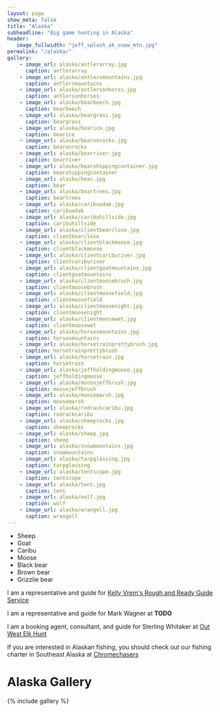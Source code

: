 ```yaml
---
layout: page
show_meta: false
title: "Alaska"
subheadline: "Big game hunting in Alaska"
header:
   image_fullwidth: "jeff_splash_ak_snow_mtn.jpg"
permalink: "/alaska/"
gallery:
    - image_url: alaska/antlerarray.jpg
      caption: antlerarray
    - image_url: alaska/antlersmountains.jpg
      caption: antlersmountains
    - image_url: alaska/antlersonhores.jpg
      caption: antlersonhorses
    - image_url: alaska/bearbeech.jpg
      caption: bearbeech
    - image_url: alaska/beargrass.jpg
      caption: beargrass
    - image_url: alaska/bearice.jpg
      caption: bearice
    - image_url: alaska/bearonrocks.jpg
      caption: bearonrocks
    - image_url: alaska/bearriver.jpg
      caption: bearriver
    - image_url: alaska/bearshippingcontainer.jpg
      caption: bearshippingcontainer
    - image_url: alaska/bear.jpg
      caption: bear
    - image_url: alaska/beartrees.jpg
      caption: beartrees
    - image_url: alaska/caribuadak.jpg
      caption: caribuadak
    - image_url: alaska/caribuhillside.jpg
      caption: caribuhillside
    - image_url: alaska/clientbearclose.jpg
      caption: clientbearclose
    - image_url: alaska/clientblackmoose.jpg
      caption: clientblackmoose
    - image_url: alaska/clientcariburiver.jpg
      caption: clientcariburiver
    - image_url: alaska/clientgoatmountains.jpg
      caption: clientgoatmountains
    - image_url: alaska/clientmoosebrush.jpg
      caption: clientmoosebrush
    - image_url: alaska/clientmoosefield.jpg
      caption: clientmoosefield
    - image_url: alaska/clientmoosenight.jpg
      caption: clientmoosenight
    - image_url: alaska/clientmoosewet.jpg
      caption: clientmoosewet
    - image_url: alaska/horsesmountains.jpg
      caption: horsesmountains
    - image_url: alaska/horsetrainprettybrush.jpg
      caption: horsetrainprettybrush
    - image_url: alaska/horsetrain.jpg
      caption: horsetrain
    - image_url: alaska/jeffholdingmoose.jpg
      caption: jeffholdingmoose
    - image_url: alaska/moosejeffbrush.jpg
      caption: moosejeffbrush
    - image_url: alaska/moosemarsh.jpg
      caption: moosemarsh
    - image_url: alaska/redrackcaribu.jpg
      caption: redrackcaribu
    - image_url: alaska/sheeprocks.jpg
      caption: sheeprocks
    - image_url: alaska/sheep.jpg
      caption: sheep
    - image_url: alaska/snowmountains.jpg
      caption: snowmountains
    - image_url: alaska/tarpglassing.jpg
      caption: tarpglassing
    - image_url: alaska/tentscope.jpg
      caption: tentscope
    - image_url: alaska/tent.jpg
      caption: tent
    - image_url: alaska/wolf.jpg
      caption: wolf
    - image_url: alaska/wrangell.jpg
      caption: wrangell
---
```

- Sheep
- Goat
- Caribu
- Moose
- Black bear
- Brown bear
- Grizzlie bear

I am a representative and guide for [Kelly Vrem's Rough and Ready Guide Service](http://alaskahunt.net/)

I am a representative and guide for Mark Wagner at **TODO**

I am a booking agent, consultant, and guide for Sterling Whitaker at [Out West Elk Hunt](http://outwestelkhunt.com)

If you are interested in Alaskan fishing, you should check out our fishing charter in Southeast Alaska at [Chromechasers](http://chromechasers.com)

# Alaska Gallery

{% include gallery %}
